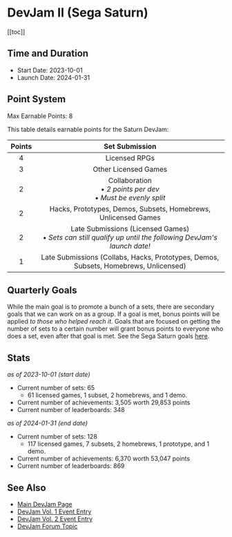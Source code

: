 # DevJam II (Sega Saturn)

[[toc]]

## Time and Duration

- Start Date: 2023-10-01
- Launch Date: 2024-01-31

## Point System

Max Earnable Points: 8

This table details earnable points for the Saturn DevJam:

| Points |                                                Set Submission                                                |
| :----: | :----------------------------------------------------------------------------------------------------------: |
|   4    |                                                Licensed RPGs                                                 |
|   3    |                                             Other Licensed Games                                             |
|   2    |                      Collaboration<br>• _2 points per dev_<br>• _Must be evenly split_                       |
|   2    |                        Hacks, Prototypes, Demos, Subsets, Homebrews, Unlicensed Games                        |
|   2    | Late Submissions (Licensed Games)<br>• _Sets can still qualify up until the following DevJam's launch date!_ |
|   1    |             Late Submissions (Collabs, Hacks, Prototypes, Demos, Subsets, Homebrews, Unlicensed)             |

## Quarterly Goals

While the main goal is to promote a bunch of a sets, there are secondary goals that we can work on as a group. If a goal is met, bonus points will be applied _to those who helped reach it_. Goals that are focused on getting the number of sets to a certain number will grant bonus points to everyone who does a set, even after that goal is met. See the Sega Saturn goals [here](https://docs.google.com/spreadsheets/d/e/2PACX-1vQj7NMC0nI5DVx9f4emGC3K5zY-8NjKuFPeuAgQ4g0u_8Rbx5oEqByn3zAK-T5XGN9H_g0eziQwuebA/pubhtml?gid=1785919847&single=true).

## Stats

_as of 2023-10-01 (start date)_

- Current number of sets: 65
  - 61 licensed games, 1 subset, 2 homebrews, and 1 demo.
- Current number of achievements: 3,505 worth 29,853 points
- Current number of leaderboards: 348

_as of 2024-01-31 (end date)_

- Current number of sets: 128
  - 117 licensed games, 7 subsets, 2 homebrews, 1 prototype, and 1 demo.
- Current number of achievements: 6,370 worth 53,047 points
- Current number of leaderboards: 869

## See Also

- [Main DevJam Page](/developer-docs/devjam)
- [DevJam Vol. 1 Event Entry](https://retroachievements.org/game/20000)
- [DevJam Vol. 2 Event Entry](https://retroachievements.org/game/30000)
- [DevJam Forum Topic](https://retroachievements.org/viewtopic.php?t=22368)
